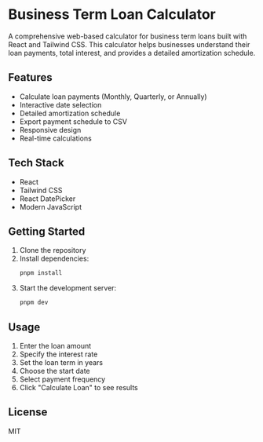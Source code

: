 # Business Term Loan Calculator

A comprehensive web-based calculator for business term loans built with React and Tailwind CSS. This calculator helps businesses understand their loan payments, total interest, and provides a detailed amortization schedule.

## Features

- Calculate loan payments (Monthly, Quarterly, or Annually)
- Interactive date selection
- Detailed amortization schedule
- Export payment schedule to CSV
- Responsive design
- Real-time calculations

## Tech Stack

- React
- Tailwind CSS
- React DatePicker
- Modern JavaScript

## Getting Started

1. Clone the repository
2. Install dependencies:
   ```bash
   pnpm install
   ```
3. Start the development server:
   ```bash
   pnpm dev
   ```

## Usage

1. Enter the loan amount
2. Specify the interest rate
3. Set the loan term in years
4. Choose the start date
5. Select payment frequency
6. Click "Calculate Loan" to see results

## License

MIT
